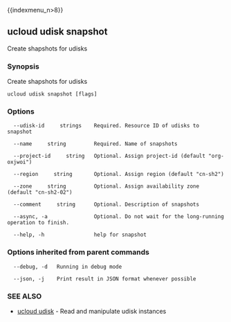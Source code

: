 {{indexmenu_n>8}}

## ucloud udisk snapshot

Create shapshots for udisks

### Synopsis

Create shapshots for udisks

```
ucloud udisk snapshot [flags]
```

### Options

```
  --udisk-id     strings    Required. Resource ID of udisks to snapshot 

  --name     string         Required. Name of snapshots 

  --project-id     string   Optional. Assign project-id (default "org-oxjwoi") 

  --region     string       Optional. Assign region (default "cn-sh2") 

  --zone     string         Optional. Assign availability zone (default "cn-sh2-02") 

  --comment     string      Optional. Description of snapshots 

  --async, -a               Optional. Do not wait for the long-running operation to finish. 

  --help, -h                help for snapshot 

```

### Options inherited from parent commands

```
  --debug, -d   Running in debug mode 

  --json, -j    Print result in JSON format whenever possible 

```

### SEE ALSO

* [ucloud udisk](software/cli/cmd/ucloud/udisk)	 - Read and manipulate udisk instances

